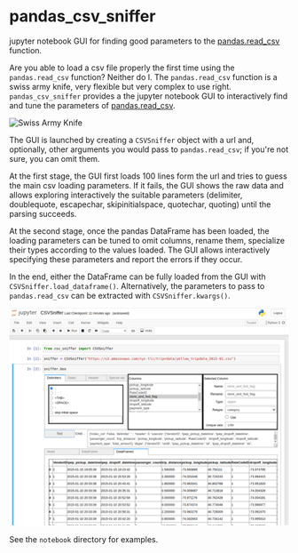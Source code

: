 # pandas_csv_sniffer
jupyter notebook GUI for finding good parameters to the [pandas.read_csv](https://pandas.pydata.org/docs/reference/api/pandas.read_csv.html) function.

Are you able to load a csv file properly the first time using the `pandas.read_csv` function? Neither do I.
The `pandas.read_csv` function is a swiss army knife, very flexible but very complex to use right.
`pandas_csv_sniffer` provides a the jupyter notebook GUI to interactively find and tune the parameters of [pandas.read_csv](https://pandas.pydata.org/docs/reference/api/pandas.read_csv.html).

![Swiss Army Knife](https://upload.wikimedia.org/wikipedia/commons/thumb/3/37/Victorinox_Swiss_Army_SwissChamp_XAVT.jpg/640px-Victorinox_Swiss_Army_SwissChamp_XAVT.jpg)


The GUI is launched by creating a `CSVSniffer` object with a url and, optionally, other arguments you would pass to `pandas.read_csv`; if you're not sure, you can omit them.

At the first stage, the GUI first loads 100 lines form the url and tries to guess the main csv loading parameters. If it fails, the GUI shows the raw data and allows exploring interactively the suitable parameters (delimiter, doublequote, escapechar, skipinitialspace, quotechar, quoting) until the parsing succeeds.

At the second stage, once the pandas DataFrame has been loaded, the loading parameters can be tuned to omit columns, rename them, specialize their types according to the values loaded. The GUI allows interactively specifying these parameters and report the errors if they occur.

In the end, either the DataFrame can be fully loaded from the GUI with `CSVSniffer.load_dataframe()`. Alternatively, the parameters to pass to `pandas.read_csv` can be extracted with `CSVSniffer.kwargs()`.

![pandas_csv_sniffer](./pandas_csv_sniffer.png)

See the `notebook` directory for examples.
